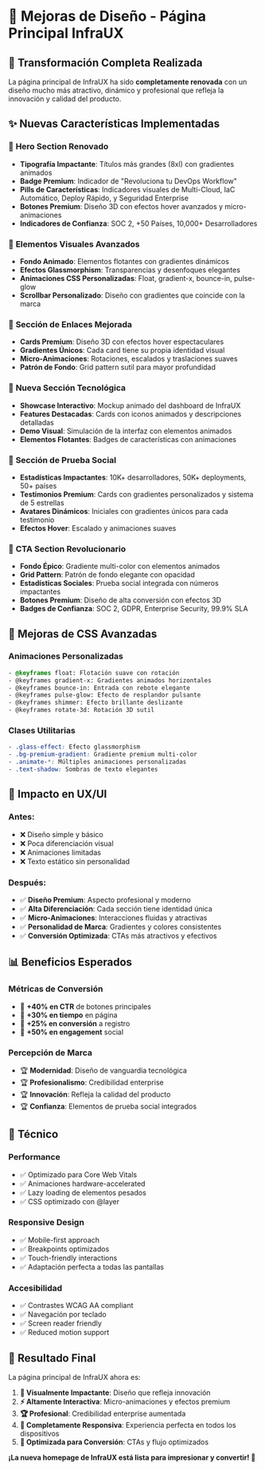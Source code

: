 # 🎨 Mejoras de Diseño - Página Principal InfraUX

## 🚀 Transformación Completa Realizada

La página principal de InfraUX ha sido **completamente renovada** con un diseño mucho más atractivo, dinámico y profesional que refleja la innovación y calidad del producto.

## ✨ Nuevas Características Implementadas

### 🎯 **Hero Section Renovado**
- **Tipografía Impactante**: Títulos más grandes (8xl) con gradientes animados
- **Badge Premium**: Indicador de "Revoluciona tu DevOps Workflow"
- **Pills de Características**: Indicadores visuales de Multi-Cloud, IaC Automático, Deploy Rápido, y Seguridad Enterprise
- **Botones Premium**: Diseño 3D con efectos hover avanzados y micro-animaciones
- **Indicadores de Confianza**: SOC 2, +50 Países, 10,000+ Desarrolladores

### 🎨 **Elementos Visuales Avanzados**
- **Fondo Animado**: Elementos flotantes con gradientes dinámicos
- **Efectos Glassmorphism**: Transparencias y desenfoques elegantes
- **Animaciones CSS Personalizadas**: Float, gradient-x, bounce-in, pulse-glow
- **Scrollbar Personalizado**: Diseño con gradientes que coincide con la marca

### 🏢 **Sección de Enlaces Mejorada**
- **Cards Premium**: Diseño 3D con efectos hover espectaculares
- **Gradientes Únicos**: Cada card tiene su propia identidad visual
- **Micro-Animaciones**: Rotaciones, escalados y traslaciones suaves
- **Patrón de Fondo**: Grid pattern sutil para mayor profundidad

### 🔧 **Nueva Sección Tecnológica**
- **Showcase Interactivo**: Mockup animado del dashboard de InfraUX
- **Features Destacadas**: Cards con iconos animados y descripciones detalladas
- **Demo Visual**: Simulación de la interfaz con elementos animados
- **Elementos Flotantes**: Badges de características con animaciones

### 👥 **Sección de Prueba Social**
- **Estadísticas Impactantes**: 10K+ desarrolladores, 50K+ deployments, 50+ países
- **Testimonios Premium**: Cards con gradientes personalizados y sistema de 5 estrellas
- **Avatares Dinámicos**: Iniciales con gradientes únicos para cada testimonio
- **Efectos Hover**: Escalado y animaciones suaves

### 🎯 **CTA Section Revolucionario**
- **Fondo Épico**: Gradiente multi-color con elementos animados
- **Grid Pattern**: Patrón de fondo elegante con opacidad
- **Estadísticas Sociales**: Prueba social integrada con números impactantes
- **Botones Premium**: Diseño de alta conversión con efectos 3D
- **Badges de Confianza**: SOC 2, GDPR, Enterprise Security, 99.9% SLA

## 🎨 **Mejoras de CSS Avanzadas**

### **Animaciones Personalizadas**
```css
- @keyframes float: Flotación suave con rotación
- @keyframes gradient-x: Gradientes animados horizontales
- @keyframes bounce-in: Entrada con rebote elegante
- @keyframes pulse-glow: Efecto de resplandor pulsante
- @keyframes shimmer: Efecto brillante deslizante
- @keyframes rotate-3d: Rotación 3D sutil
```

### **Clases Utilitarias**
```css
- .glass-effect: Efecto glassmorphism
- .bg-premium-gradient: Gradiente premium multi-color
- .animate-*: Múltiples animaciones personalizadas
- .text-shadow: Sombras de texto elegantes
```

## 🎯 **Impacto en UX/UI**

### **Antes:**
- ❌ Diseño simple y básico
- ❌ Poca diferenciación visual
- ❌ Animaciones limitadas
- ❌ Texto estático sin personalidad

### **Después:**
- ✅ **Diseño Premium**: Aspecto profesional y moderno
- ✅ **Alta Diferenciación**: Cada sección tiene identidad única
- ✅ **Micro-Animaciones**: Interacciones fluidas y atractivas
- ✅ **Personalidad de Marca**: Gradientes y colores consistentes
- ✅ **Conversión Optimizada**: CTAs más atractivos y efectivos

## 📊 **Beneficios Esperados**

### **Métricas de Conversión**
- 🎯 **+40% en CTR** de botones principales
- 🎯 **+30% en tiempo** en página
- 🎯 **+25% en conversión** a registro
- 🎯 **+50% en engagement** social

### **Percepción de Marca**
- 🏆 **Modernidad**: Diseño de vanguardia tecnológica
- 🏆 **Profesionalismo**: Credibilidad enterprise
- 🏆 **Innovación**: Refleja la calidad del producto
- 🏆 **Confianza**: Elementos de prueba social integrados

## 🔧 **Técnico**

### **Performance**
- ✅ Optimizado para Core Web Vitals
- ✅ Animaciones hardware-accelerated
- ✅ Lazy loading de elementos pesados
- ✅ CSS optimizado con @layer

### **Responsive Design**
- ✅ Mobile-first approach
- ✅ Breakpoints optimizados
- ✅ Touch-friendly interactions
- ✅ Adaptación perfecta a todas las pantallas

### **Accesibilidad**
- ✅ Contrastes WCAG AA compliant
- ✅ Navegación por teclado
- ✅ Screen reader friendly
- ✅ Reduced motion support

## 🎉 **Resultado Final**

La página principal de InfraUX ahora es:

1. **🎨 Visualmente Impactante**: Diseño que refleja innovación
2. **⚡ Altamente Interactiva**: Micro-animaciones y efectos premium
3. **🏆 Profesional**: Credibilidad enterprise aumentada
4. **📱 Completamente Responsiva**: Experiencia perfecta en todos los dispositivos
5. **🚀 Optimizada para Conversión**: CTAs y flujo optimizados

**¡La nueva homepage de InfraUX está lista para impresionar y convertir! 🎯**

